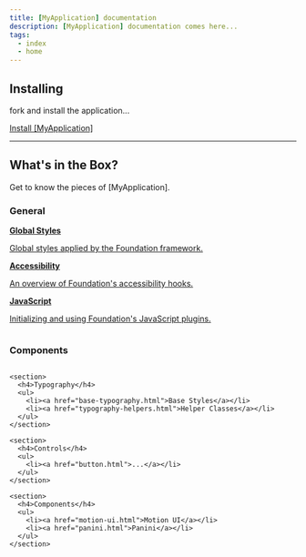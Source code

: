 ```yaml
---
title: [MyApplication] documentation
description: [MyApplication] documentation comes here...
tags:
  - index
  - home
---
```


## Installing


fork and install the application...

<a href="installation.html" class="large button">Install [MyApplication]</a>


---

## What's in the Box?

Get to know the pieces of [MyApplication].

### General

<div class="row up-1 medium-up-2 large-up-3 docs-big-index">
  <div class="column"><a href="global.html">
    <strong>Global Styles</strong>
    <p>Global styles applied by the Foundation framework.</p>
  </a></div>
  <div class="column"><a href="accessibility.html">
    <strong>Accessibility</strong>
    <p>An overview of Foundation's accessibility hooks.</p>
  </a></div>
  <div class="column"><a href="javascript.html">
    <strong>JavaScript</strong>
    <p>Initializing and using Foundation's JavaScript plugins.</p>
  </a></div>
</div>

### Components

<div class="row up-1 medium-up-3 docs-small-index">
  <div class="column">

    <section>
      <h4>Typography</h4>
      <ul>
        <li><a href="base-typography.html">Base Styles</a></li>
        <li><a href="typography-helpers.html">Helper Classes</a></li>
      </ul>
    </section>

    <section>
      <h4>Controls</h4>
      <ul>
        <li><a href="button.html">...</a></li>
      </ul>
    </section>

    <section>
      <h4>Components</h4>
      <ul>
        <li><a href="motion-ui.html">Motion UI</a></li>
        <li><a href="panini.html">Panini</a></li>
      </ul>
    </section>
  </div>

</div>

